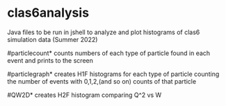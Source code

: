 # clas6analysis
Java files to be run in jshell to analyze and plot histograms of clas6 simulation data (Summer 2022)

#particlecount*
counts numbers of each type of particle found in each event and prints to the screen

#particlegraph*
creates H1F histograms for each type of particle counting the number of events with 0,1,2,(and so on) counts of that particle

#QW2D* 
creates H2F histogram comparing Q^2 vs W 

